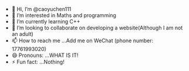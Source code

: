- 👋 Hi, I’m @caoyuchen111
- 👀 I’m interested in Maths and programming
- 🌱 I’m currently learning C++
- 💞️ I’m looking to collaborate on developing a website(Although I am not an adult)
- 📫 How to reach me ...Add me on WeChat (phone number: 17761993020)
- 😄 Pronouns: ...WHAT IS IT!
- ⚡ Fun fact: ...Nothing!

<!---
caoyuchen111/caoyuchen111 is a ✨ special ✨ repository because its `README.md` (this file) appears on your GitHub profile.
You can click the Preview link to take a look at your changes.
--->
